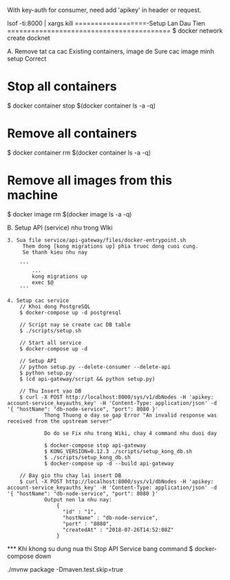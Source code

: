 With key-auth for consumer, need add 'apikey' in header or request.


lsof -ti:8000 | xargs kill
==================-Setup Lan Dau Tien =========================================
$ docker network create docknet

A. Remove tat ca cac Existing containers, image de Sure cac image minh setup Correct

# Stop all containers
$ docker container stop $(docker container ls -a -q)

# Remove all containers         
$ docker container rm $(docker container ls -a -q)

# Remove all images from this machine
$ docker image rm $(docker image ls -a -q)


B. Setup API (service) nhu trong WIki

    3. Sua file service/api-gateway/files/docker-entrypoint.sh
         Them dong [kong migrations up] phia truoc dong cuoi cung.
         Se thanh kieu nhu nay

        '''
        	...
        	kong migrations up
			exec $@ 
		'''

	4. Setup cac service
		// Khoi dong PostgreSQL
		$ docker-compose up -d postgresql

		// Script nay se create cac DB table
		$ ./scripts/setup.sh

		// Start all service 
		$ docker-compose up -d

		// Setup API
		// python setup.py --delete-consumer --delete-api
        $ python setup.py
		$ (cd api-gateway/script && python setup.py)

		// Thu Insert vao DB
		$ curl -X POST http://localhost:8000/sys/v1/dbNodes -H 'apikey: account-service_keyauths_key' -H 'Content-Type: application/json' -d '{ "hostName": "db-node-service", "port": 8080 }'
				Thong Thuong o day se gap Error "An invalid response was received from the upstream server"

				Do do se Fix nhu trong Wiki, chay 4 command nhu duoi day

				$ docker-compose stop api-gateway
				$ KONG_VERSION=0.12.3 ./scripts/setup_kong_db.sh
				$ ./scripts/setup_kong_db.sh
				$ docker-compose up -d --build api-gateway

		// Bay gio thu chay lai insert DB
		$ curl -X POST http://localhost:8000/sys/v1/dbNodes -H 'apikey: account-service_keyauths_key' -H 'Content-Type: application/json' -d '{ "hostName": "db-node-service", "port": 8080 }'
				Output nen la nhu nay:
					{
					  "id" : "1",
					  "hostName" : "db-node-service",
					  "port" : "8080",
					  "createdAt" : "2018-07-26T14:52:08Z"
					}


  *** Khi khong su dung nua thi Stop API Service bang command
    $ docker-compose down



./mvnw package -Dmaven.test.skip=true








